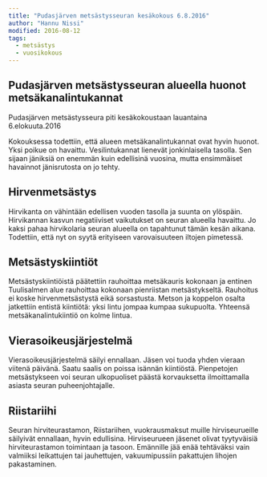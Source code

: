 ```yaml
---
title: "Pudasjärven metsästysseuran kesäkokous 6.8.2016"
author: "Hannu Nissi"
modified: 2016-08-12
tags:
  - metsästys
  - vuosikokous
---
```


## Pudasjärven metsästysseuran alueella huonot metsäkanalintukannat
Pudasjärven metsästysseura piti kesäkokoustaan lauantaina 6.elokuuta.2016

Kokouksessa todettiin, että alueen metsäkanalintukannat ovat hyvin huonot. Yksi poikue on havaittu. Vesilintukannat lienevät jonkinlaisella tasolla. Sen sijaan jäniksiä on enemmän kuin edellisinä vuosina, mutta ensimmäiset havainnot jänisrutosta on jo tehty.  

## Hirvenmetsästys
Hirvikanta  on  vähintään edellisen vuoden tasolla ja suunta on ylöspäin. Hirvikannan kasvun negatiiviset vaikutukset on seuran  alueella  havaittu. Jo kaksi pahaa hirvikolaria seuran alueella on tapahtunut tämän kesän aikana. Todettiin, että nyt on syytä erityiseen varovaisuuteen iltojen pimetessä.

## Metsästyskiintiöt
Metsästyskiintiöistä päätettiin rauhoittaa metsäkauris kokonaan ja entinen Tuulisalmen alue rauhoittaa kokonaan pienriistan metsästykseltä. Rauhoitus ei koske hirvenmetsästystä eikä sorsastusta. Metson ja koppelon osalta jatkettiin entistä kiintiötä: yksi lintu jompaa kumpaa sukupuolta.  Yhteensä  metsäkanalintukiintiö on kolme lintua.

## Vierasoikeusjärjestelmä
Vierasoikeusjärjestelmä säilyi  ennallaan.  Jäsen  voi tuoda yhden vieraan viitenä päivänä. Saatu saalis on poissa isännän kiintiöstä. Pienpetojen metsästykseen voi seuran ulkopuoliset päästä  korvauksetta  ilmoittamalla asiasta seuran puheenjohtajalle.

## Riistariihi
Seuran hirviteurastamon, Riistariihen, vuokrausmaksut muille hirviseurueille säilyivät ennallaan, hyvin edullisina. Hirviseurueen jäsenet olivat tyytyväisiä hirviteurastamon toimintaan ja tasoon. Emännille jää enää tehtäväksi vain valmiiksi leikattujen tai jauhettujen, vakuumipussiin pakattujen lihojen pakastaminen.
